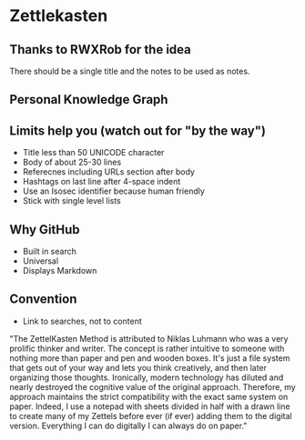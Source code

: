 # Zettlekasten

## Thanks to RWXRob for the idea

There should be a single title and the notes to be used as notes.

## Personal Knowledge Graph

## Limits help you (watch out for "by the way")

* Title less than 50 UNICODE character
* Body of about 25-30 lines
* Referecnes including URLs section after body
* Hashtags on last line after 4-space indent
* Use an Isosec identifier because human friendly
* Stick with single level lists

## Why GitHub

* Built in search
* Universal
* Displays Markdown

## Convention

* Link to searches, not to content

"The ZettelKasten Method is attributed to Niklas Luhmann who was a very prolific thinker and writer. The concept is rather intuitive to someone with nothing more than paper and pen and wooden boxes. It's just a file system that gets out of your way and lets you think creatively, and then later organizing those thoughts. Ironically, modern technology has diluted and nearly destroyed the cognitive value of the original approach. Therefore, my approach maintains the strict compatibility with the exact same system on paper. Indeed, I use a notepad with sheets divided in half with a drawn line to create many of my Zettels before ever (if ever) adding them to the digital version. Everything I can do digitally I can always do on paper."
